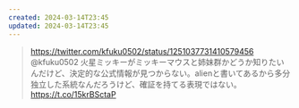 ```yaml
---
created: 2024-03-14T23:45
updated: 2024-03-14T23:45
---
```


> https://twitter.com/kfuku0502/status/1251037731410579456 @kfuku0502
> 火星ミッキーがミッキーマウスと姉妹群かどうか知りたいんだけど、決定的な公式情報が見つからない。alienと書いてあるから多分独立した系統なんだろうけど、確証を持てる表現ではない。
> https://t.co/15krBSctaP

